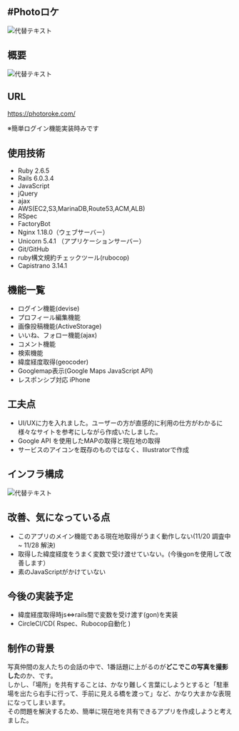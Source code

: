 
## #Photoロケ

![代替テキスト](https://user-images.githubusercontent.com/68630897/99758159-53411500-2b34-11eb-9ea6-8ed6e02c5231.png)

## 概要  
![代替テキスト](https://user-images.githubusercontent.com/68630897/99803230-6e377780-2b7c-11eb-844b-50fc56766d57.gif)

## URL

https://photoroke.com/

※簡単ログイン機能実装時みです

## 使用技術
* Ruby 2.6.5
* Rails 6.0.3.4
* JavaScript
* jQuery
* ajax
* AWS(EC2,S3,MarinaDB,Route53,ACM,ALB)
* RSpec
* FactoryBot
* Nginx 1.18.0（ウェブサーバー）
* Unicorn 5.4.1 （アプリケーションサーバー）
* Git/GitHub
* ruby構文規約チェックツール(rubocop)
* Capistrano 3.14.1



## 機能一覧
* ログイン機能(devise)
* プロフィール編集機能
* 画像投稿機能(ActiveStorage)
* いいね、フォロー機能(ajax)
* コメント機能
* 検索機能
* 緯度経度取得(geocoder)
* Googlemap表示(Google Maps JavaScript API)
* レスポンシブ対応 iPhone
## 工夫点
* UI/UXに力を入れました。ユーザーの方が直感的に利用の仕方がわかるに様々なサイトを参考にしながら作成いたしました。
* Google API を使用したMAPの取得と現在地の取得
* サービスのアイコンを既存のものではなく、Illustratorで作成
## インフラ構成
![代替テキスト](https://user-images.githubusercontent.com/68630897/100490528-53a66500-315f-11eb-9755-63f93e6c7a2d.png)


## 改善、気になっている点
* このアプリのメイン機能である現在地取得がうまく動作しない(11/20 調査中 ~ 11/28 解決)
* 取得した緯度経度をうまく変数で受け渡せていない。(今後gonを使用して改善します）
* 素のJavaScriptがかけていない

## 今後の実装予定
* 緯度経度取得時js⇔rails間で変数を受け渡す(gon)を実装
* CircleCI/CD( Rspec、Rubocop自動化 )

## 制作の背景
写真仲間の友人たちの会話の中で、1番話題に上がるのが**どこでこの写真を撮影した**のか、です。  
しかし、「場所」を共有することは、かなり難しく言葉にしようとすると「駐車場を出たら右手に行って、手前に見える橋を渡って」など、かなり大まかな表現になってしまいます。  
その問題を解決するため、簡単に現在地を共有できるアプリを作成しようと考えました。
